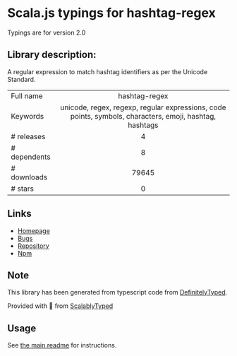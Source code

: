 
# Scala.js typings for hashtag-regex

Typings are for version 2.0

## Library description:
A regular expression to match hashtag identifiers as per the Unicode Standard.

|                    |                 |
| ------------------ | :-------------: |
| Full name          | hashtag-regex |
| Keywords           | unicode, regex, regexp, regular expressions, code points, symbols, characters, emoji, hashtag, hashtags |
| # releases         | 4 |
| # dependents       | 8 |
| # downloads        | 79645 |
| # stars            | 0 |

## Links
- [Homepage](https://mths.be/hashtag-regex)
- [Bugs](https://github.com/mathiasbynens/hashtag-regex/issues)
- [Repository](https://github.com/mathiasbynens/hashtag-regex)
- [Npm](https://www.npmjs.com/package/hashtag-regex)
    


## Note
This library has been generated from typescript code from [DefinitelyTyped](https://definitelytyped.org).

Provided with :purple_heart: from [ScalablyTyped](https://github.com/oyvindberg/ScalablyTyped)

## Usage
See [the main readme](../../readme.md) for instructions.


